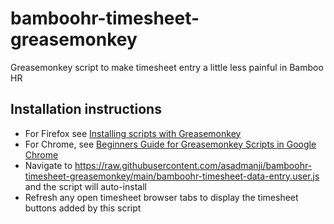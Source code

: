 # bamboohr-timesheet-greasemonkey
Greasemonkey script to make timesheet entry a little less painful in Bamboo HR

## Installation instructions
* For Firefox see [Installing scripts with Greasemonkey](https://wiki.greasespot.net/Greasemonkey_Manual:Installing_Scripts)
* For Chrome, see [Beginners Guide for Greasemonkey Scripts in Google Chrome](https://www.howtogeek.com/24790/beginner-guide-for-greasemonkey-scripts-in-google-chrome/)
* Navigate to https://raw.githubusercontent.com/asadmanji/bamboohr-timesheet-greasemonkey/main/bamboohr-timesheet-data-entry.user.js and the script will auto-install
* Refresh any open timesheet browser tabs to display the timesheet buttons added by this script
